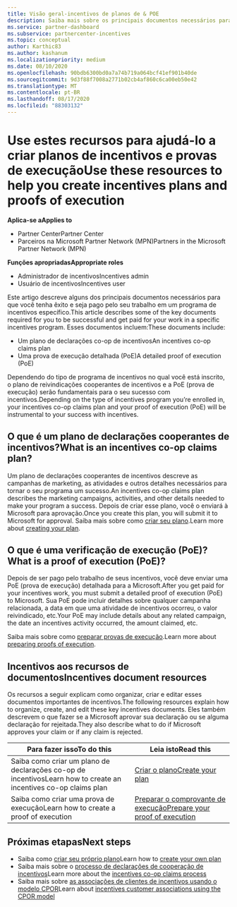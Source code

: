 ```yaml
---
title: Visão geral-incentivos de planos de & POE
description: Saiba mais sobre os principais documentos necessários para incentivos, incluindo um plano de declarações cooperantes de incentivos e uma PoE (prova de execução) detalhada.
ms.service: partner-dashboard
ms.subservice: partnercenter-incentives
ms.topic: conceptual
author: Karthic83
ms.author: kashanum
ms.localizationpriority: medium
ms.date: 08/10/2020
ms.openlocfilehash: 90bdb6300bd0a7a74b719a064bcf41ef901b40de
ms.sourcegitcommit: 9d3f88f7008a2771b02cb4af860c6ca00eb50e42
ms.translationtype: MT
ms.contentlocale: pt-BR
ms.lasthandoff: 08/17/2020
ms.locfileid: "88303132"
---
```

# <a name="use-these-resources-to-help-you-create-incentives-plans-and-proofs-of-execution"></a><span data-ttu-id="026fe-103">Use estes recursos para ajudá-lo a criar planos de incentivos e provas de execução</span><span class="sxs-lookup"><span data-stu-id="026fe-103">Use these resources to help you create incentives plans and proofs of execution</span></span>

<span data-ttu-id="026fe-104">**Aplica-se a**</span><span class="sxs-lookup"><span data-stu-id="026fe-104">**Applies to**</span></span>

- <span data-ttu-id="026fe-105">Partner Center</span><span class="sxs-lookup"><span data-stu-id="026fe-105">Partner Center</span></span>
- <span data-ttu-id="026fe-106">Parceiros na Microsoft Partner Network (MPN)</span><span class="sxs-lookup"><span data-stu-id="026fe-106">Partners in the Microsoft Partner Network (MPN)</span></span>

<span data-ttu-id="026fe-107">**Funções apropriadas**</span><span class="sxs-lookup"><span data-stu-id="026fe-107">**Appropriate roles**</span></span>

- <span data-ttu-id="026fe-108">Administrador de incentivos</span><span class="sxs-lookup"><span data-stu-id="026fe-108">Incentives admin</span></span>
- <span data-ttu-id="026fe-109">Usuário de incentivos</span><span class="sxs-lookup"><span data-stu-id="026fe-109">Incentives user</span></span>

<span data-ttu-id="026fe-110">Este artigo descreve alguns dos principais documentos necessários para que você tenha êxito e seja pago pelo seu trabalho em um programa de incentivos específico.</span><span class="sxs-lookup"><span data-stu-id="026fe-110">This article describes some of the key documents required for you to be successful and get paid for your work in a specific incentives program.</span></span> <span data-ttu-id="026fe-111">Esses documentos incluem:</span><span class="sxs-lookup"><span data-stu-id="026fe-111">These documents include:</span></span>

- <span data-ttu-id="026fe-112">Um plano de declarações co-op de incentivos</span><span class="sxs-lookup"><span data-stu-id="026fe-112">An incentives co-op claims plan</span></span>
- <span data-ttu-id="026fe-113">Uma prova de execução detalhada (PoE)</span><span class="sxs-lookup"><span data-stu-id="026fe-113">A detailed proof of execution (PoE)</span></span>

<span data-ttu-id="026fe-114">Dependendo do tipo de programa de incentivos no qual você está inscrito, o plano de reivindicações cooperantes de incentivos e a PoE (prova de execução) serão fundamentais para o seu sucesso com incentivos.</span><span class="sxs-lookup"><span data-stu-id="026fe-114">Depending on the type of incentives program you’re enrolled in, your incentives co-op claims plan and your proof of execution (PoE) will be instrumental to your success with incentives.</span></span>

## <a name="what-is-an-incentives-co-op-claims-plan"></a><span data-ttu-id="026fe-115">O que é um plano de declarações cooperantes de incentivos?</span><span class="sxs-lookup"><span data-stu-id="026fe-115">What is an incentives co-op claims plan?</span></span>

<span data-ttu-id="026fe-116">Um plano de declarações cooperantes de incentivos descreve as campanhas de marketing, as atividades e outros detalhes necessários para tornar o seu programa um sucesso.</span><span class="sxs-lookup"><span data-stu-id="026fe-116">An incentives co-op claims plan describes the marketing campaigns, activities, and other details needed to make your program a success.</span></span> <span data-ttu-id="026fe-117">Depois de criar esse plano, você o enviará à Microsoft para aprovação.</span><span class="sxs-lookup"><span data-stu-id="026fe-117">Once you create this plan, you will submit it to Microsoft for approval.</span></span> <span data-ttu-id="026fe-118">Saiba mais sobre como [criar seu plano](incentives-create-your-plan.md).</span><span class="sxs-lookup"><span data-stu-id="026fe-118">Learn more about [creating your plan](incentives-create-your-plan.md).</span></span>

## <a name="what-is-a-proof-of-execution-poe"></a><span data-ttu-id="026fe-119">O que é uma verificação de execução (PoE)?</span><span class="sxs-lookup"><span data-stu-id="026fe-119">What is a proof of execution (PoE)?</span></span>

<span data-ttu-id="026fe-120">Depois de ser pago pelo trabalho de seus incentivos, você deve enviar uma PoE (prova de execução) detalhada para a Microsoft.</span><span class="sxs-lookup"><span data-stu-id="026fe-120">After you get paid for your incentives work, you must submit a detailed proof of execution (PoE) to Microsoft.</span></span> <span data-ttu-id="026fe-121">Sua PoE pode incluir detalhes sobre qualquer campanha relacionada, a data em que uma atividade de incentivos ocorreu, o valor reivindicado, etc.</span><span class="sxs-lookup"><span data-stu-id="026fe-121">Your PoE may include details about any related campaign, the date an incentives activity occurred, the amount claimed, etc.</span></span> 

<span data-ttu-id="026fe-122">Saiba mais sobre como [preparar provas de execução](incentives-prepare-your-proof-of-execution.md).</span><span class="sxs-lookup"><span data-stu-id="026fe-122">Learn more about [preparing proofs of execution](incentives-prepare-your-proof-of-execution.md).</span></span>

## <a name="incentives-document-resources"></a><span data-ttu-id="026fe-123">Incentivos aos recursos de documentos</span><span class="sxs-lookup"><span data-stu-id="026fe-123">Incentives document resources</span></span>

<span data-ttu-id="026fe-124">Os recursos a seguir explicam como organizar, criar e editar esses documentos importantes de incentivos.</span><span class="sxs-lookup"><span data-stu-id="026fe-124">The following resources explain how to organize, create, and edit these key incentives documents.</span></span> <span data-ttu-id="026fe-125">Eles também descrevem o que fazer se a Microsoft aprovar sua declaração ou se alguma declaração for rejeitada.</span><span class="sxs-lookup"><span data-stu-id="026fe-125">They also describe what to do if Microsoft approves your claim or if any claim is rejected.</span></span>

|  <span data-ttu-id="026fe-126">**Para fazer isso**</span><span class="sxs-lookup"><span data-stu-id="026fe-126">**To do this**</span></span>  |  <span data-ttu-id="026fe-127">**Leia isto**</span><span class="sxs-lookup"><span data-stu-id="026fe-127">**Read this**</span></span>  |
|--------------|-----------|
| <span data-ttu-id="026fe-128">Saiba como criar um plano de declarações co-op de incentivos</span><span class="sxs-lookup"><span data-stu-id="026fe-128">Learn how to create an incentives co-op claims plan</span></span> | [<span data-ttu-id="026fe-129">Criar o plano</span><span class="sxs-lookup"><span data-stu-id="026fe-129">Create your plan</span></span>](incentives-create-your-plan.md)  |
<span data-ttu-id="026fe-130">Saiba como criar uma prova de execução</span><span class="sxs-lookup"><span data-stu-id="026fe-130">Learn how to create a proof of execution</span></span> | [<span data-ttu-id="026fe-131">Preparar o comprovante de execução</span><span class="sxs-lookup"><span data-stu-id="026fe-131">Prepare your proof of execution</span></span>](incentives-prepare-your-proof-of-execution.md)  |

## <a name="next-steps"></a><span data-ttu-id="026fe-132">Próximas etapas</span><span class="sxs-lookup"><span data-stu-id="026fe-132">Next steps</span></span>

- <span data-ttu-id="026fe-133">Saiba como [criar seu próprio plano](incentives-create-your-plan.md)</span><span class="sxs-lookup"><span data-stu-id="026fe-133">Learn how to [create your own plan](incentives-create-your-plan.md)</span></span>
- <span data-ttu-id="026fe-134">Saiba mais sobre o [processo de declarações de cooperação de incentivos](claims-overview.md)</span><span class="sxs-lookup"><span data-stu-id="026fe-134">Learn more about the [incentives co-op claims process](claims-overview.md)</span></span>
- <span data-ttu-id="026fe-135">Saiba mais sobre [as associações de clientes de incentivos usando o modelo CPOR](submit-osa-claim.md)</span><span class="sxs-lookup"><span data-stu-id="026fe-135">Learn about [incentives customer associations using the CPOR model](submit-osa-claim.md)</span></span>